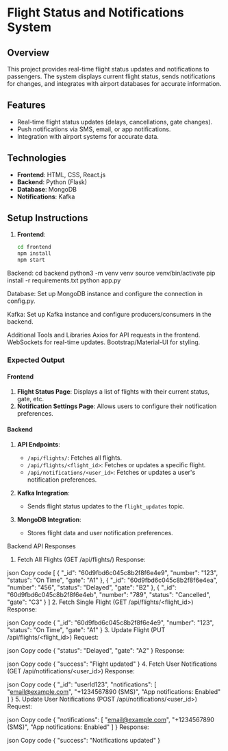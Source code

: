 # Flight Status and Notifications System

## Overview

This project provides real-time flight status updates and notifications to passengers. The system displays current flight status, sends notifications for changes, and integrates with airport databases for accurate information.

## Features

- Real-time flight status updates (delays, cancellations, gate changes).
- Push notifications via SMS, email, or app notifications.
- Integration with airport systems for accurate data.

## Technologies

- **Frontend**: HTML, CSS, React.js
- **Backend**: Python (Flask)
- **Database**: MongoDB
- **Notifications**: Kafka

## Setup Instructions

1. **Frontend**:
   ```bash
   cd frontend
   npm install
   npm start

Backend:
cd backend
python3 -m venv venv
source venv/bin/activate
pip install -r requirements.txt
python app.py


Database: Set up MongoDB instance and configure the connection in config.py.

Kafka: Set up Kafka instance and configure producers/consumers in the backend.


Additional Tools and Libraries
Axios for API requests in the frontend.
WebSockets for real-time updates.
Bootstrap/Material-UI for styling.


### Expected Output

#### Frontend

1. **Flight Status Page**: Displays a list of flights with their current status, gate, etc.
2. **Notification Settings Page**: Allows users to configure their notification preferences.

#### Backend

1. **API Endpoints**:
   - `/api/flights/`: Fetches all flights.
   - `/api/flights/<flight_id>`: Fetches or updates a specific flight.
   - `/api/notifications/<user_id>`: Fetches or updates a user's notification preferences.

2. **Kafka Integration**:
   - Sends flight status updates to the `flight_updates` topic.

3. **MongoDB Integration**:
   - Stores flight data and user notification preferences.





Backend API Responses
1. Fetch All Flights (GET /api/flights/)
Response:

json
Copy code
[
  {
    "_id": "60d9fbd6c045c8b2f8f6e4e9",
    "number": "123",
    "status": "On Time",
    "gate": "A1"
  },
  {
    "_id": "60d9fbd6c045c8b2f8f6e4ea",
    "number": "456",
    "status": "Delayed",
    "gate": "B2"
  },
  {
    "_id": "60d9fbd6c045c8b2f8f6e4eb",
    "number": "789",
    "status": "Cancelled",
    "gate": "C3"
  }
]
2. Fetch Single Flight (GET /api/flights/<flight_id>)
Response:

json
Copy code
{
  "_id": "60d9fbd6c045c8b2f8f6e4e9",
  "number": "123",
  "status": "On Time",
  "gate": "A1"
}
3. Update Flight (PUT /api/flights/<flight_id>)
Request:

json
Copy code
{
  "status": "Delayed",
  "gate": "A2"
}
Response:

json
Copy code
{
  "success": "Flight updated"
}
4. Fetch User Notifications (GET /api/notifications/<user_id>)
Response:

json
Copy code
{
  "_id": "userId123",
  "notifications": [
    "email@example.com",
    "+1234567890 (SMS)",
    "App notifications: Enabled"
  ]
}
5. Update User Notifications (POST /api/notifications/<user_id>)
Request:

json
Copy code
{
  "notifications": [
    "email@example.com",
    "+1234567890 (SMS)",
    "App notifications: Enabled"
  ]
}
Response:

json
Copy code
{
  "success": "Notifications updated"
}
